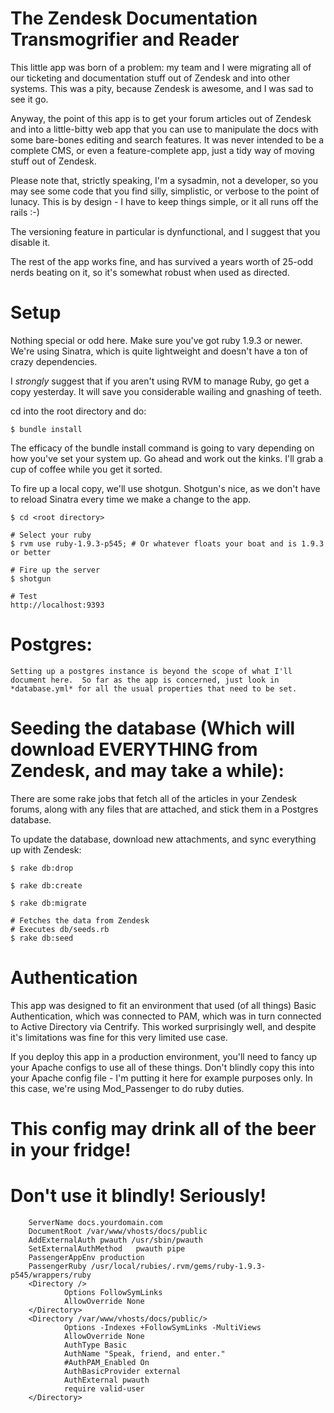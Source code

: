 # The Zendesk Documentation Transmogrifier and Reader

This little app was born of a problem:  my team and I were migrating all of our ticketing and documentation stuff out of Zendesk and into other systems.  This was a pity, because Zendesk is awesome, and I was sad to see it go.

Anyway, the point of this app is to get your forum articles out of Zendesk and into a little-bitty web app that you can use to manipulate the docs with some bare-bones editing and search features.  It was never intended to be a complete CMS, or even a feature-complete app, just a tidy way of moving stuff out of Zendesk.

Please note that, strictly speaking, I'm a sysadmin, not a developer, so you may see some code that you find silly, simplistic, or verbose to the point of lunacy.  This is by design - I have to keep things simple, or it all runs off the rails :-)

The versioning feature in particular is dynfunctional, and I suggest that you disable it.

The rest of the app works fine, and has survived a years worth of 25-odd nerds beating on it, so it's somewhat robust when used as directed.
  
# Setup

Nothing special or odd here.  Make sure you've got ruby 1.9.3 or newer.  We're using Sinatra, which is quite lightweight and doesn't have a ton of crazy dependencies.

I *strongly* suggest that if you aren't using RVM to manage Ruby, go get a copy yesterday.  It will save you considerable wailing and gnashing of teeth.

cd into the root directory and do:

	$ bundle install

The efficacy of the bundle install command is going to vary depending on how you've set your system up.  Go ahead and work out the kinks.  I'll grab a cup of coffee while you get it sorted.

To fire up a local copy, we'll use shotgun.  Shotgun's nice, as we don't have to reload Sinatra every time we make a change to the app.

	$ cd <root directory>

	# Select your ruby
	$ rvm use ruby-1.9.3-p545; # Or whatever floats your boat and is 1.9.3 or better

	# Fire up the server
	$ shotgun

	# Test
	http://localhost:9393

# Postgres:
	Setting up a postgres instance is beyond the scope of what I'll document here.  So far as the app is concerned, just look in *database.yml* for all the usual properties that need to be set.


# Seeding the database (Which will download EVERYTHING from Zendesk, and may take a while):

There are some rake jobs that fetch all of the articles in your Zendesk forums, along with any files that are attached, and stick them in a Postgres database.

To update the database, download new attachments, and sync everything up with Zendesk:

	$ rake db:drop

	$ rake db:create

	$ rake db:migrate

	# Fetches the data from Zendesk
	# Executes db/seeds.rb
	$ rake db:seed

# Authentication
This app was designed to fit an environment that used (of all things)  Basic Authentication, which was connected to PAM, which was in turn connected to Active Directory via Centrify.  This worked surprisingly well, and despite it's limitations was fine for this very limited use case.

If you deploy this app in a production environment, you'll need to fancy up your Apache configs to use all of these things.  Don't blindly copy this into your Apache config file - I'm putting it here for example purposes only.  In this case, we're using Mod_Passenger to do ruby duties.  

# This config may drink all of the beer in your fridge!
# Don't use it blindly!  Seriously!
        ServerName docs.yourdomain.com
        DocumentRoot /var/www/vhosts/docs/public
        AddExternalAuth pwauth /usr/sbin/pwauth
        SetExternalAuthMethod   pwauth pipe
        PassengerAppEnv production
        PassengerRuby /usr/local/rubies/.rvm/gems/ruby-1.9.3-p545/wrappers/ruby
        <Directory />
                Options FollowSymLinks
                AllowOverride None
        </Directory>
        <Directory /var/www/vhosts/docs/public/>
                Options -Indexes +FollowSymLinks -MultiViews
                AllowOverride None
                AuthType Basic
                AuthName "Speak, friend, and enter."
                #AuthPAM_Enabled On
                AuthBasicProvider external
                AuthExternal pwauth
                require valid-user
        </Directory>

